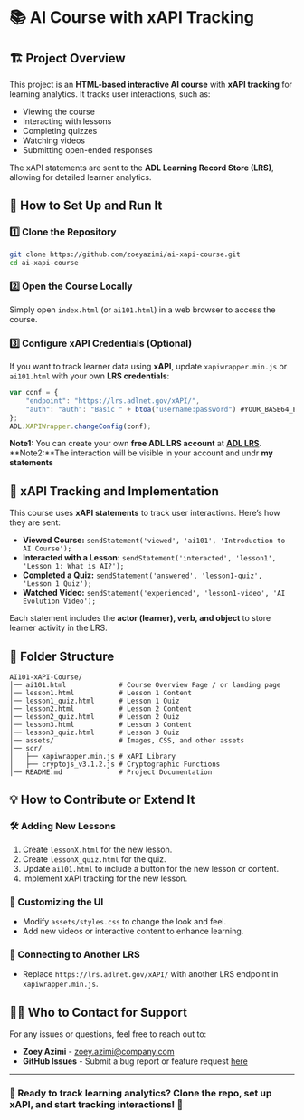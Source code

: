 # 📚 AI Course with xAPI Tracking

## 🏗 Project Overview
This project is an **HTML-based interactive AI course** with **xAPI tracking** for learning analytics. It tracks user interactions, such as:
- Viewing the course
- Interacting with lessons
- Completing quizzes
- Watching videos
- Submitting open-ended responses

The xAPI statements are sent to the **ADL Learning Record Store (LRS)**, allowing for detailed learner analytics.

## 🔧 How to Set Up and Run It
### 1️⃣ Clone the Repository
```sh
git clone https://github.com/zoeyazimi/ai-xapi-course.git
cd ai-xapi-course
```

### 2️⃣ Open the Course Locally
Simply open `index.html` (or `ai101.html`) in a web browser to access the course.

### 3️⃣ Configure xAPI Credentials (Optional)
If you want to track learner data using **xAPI**, update `xapiwrapper.min.js` or `ai101.html` with your own **LRS credentials**:
```js
var conf = {
    "endpoint": "https://lrs.adlnet.gov/xAPI/",
    "auth": "auth": "Basic " + btoa("username:password") #YOUR_BASE64_ENCODED_CREDENTIALS
};
ADL.XAPIWrapper.changeConfig(conf);
```
**Note1:** You can create your own **free ADL LRS account** at **[ADL LRS](https://lrs.adlnet.gov/)**.
**Note2:**The interaction will be visible in your account and undr **my statements**  

## 🎯 xAPI Tracking and Implementation
This course uses **xAPI statements** to track user interactions. Here’s how they are sent:

- **Viewed Course:** `sendStatement('viewed', 'ai101', 'Introduction to AI Course');`
- **Interacted with a Lesson:** `sendStatement('interacted', 'lesson1', 'Lesson 1: What is AI?');`
- **Completed a Quiz:** `sendStatement('answered', 'lesson1-quiz', 'Lesson 1 Quiz');`
- **Watched Video:** `sendStatement('experienced', 'lesson1-video', 'AI Evolution Video');`

Each statement includes the **actor (learner), verb, and object** to store learner activity in the LRS.

## 📂 Folder Structure

```
AI101-xAPI-Course/
│── ai101.html             # Course Overview Page / or landing page 
│── lesson1.html           # Lesson 1 Content
│── lesson1_quiz.html      # Lesson 1 Quiz
│── lesson2.html           # Lesson 2 Content
│── lesson2_quiz.html      # Lesson 2 Quiz
│── lesson3.html           # Lesson 3 Content
│── lesson3_quiz.html      # Lesson 3 Quiz
│── assets/                # Images, CSS, and other assets
│── scr/
│   ├── xapiwrapper.min.js # xAPI Library
│   ├── cryptojs_v3.1.2.js # Cryptographic Functions
│── README.md              # Project Documentation
```

## 💡 How to Contribute or Extend It
### 🛠️ Adding New Lessons
1. Create `lessonX.html` for the new lesson.
2. Create `lessonX_quiz.html` for the quiz.
3. Update `ai101.html` to include a button for the new lesson or content.
4. Implement xAPI tracking for the new lesson.

### 🎨 Customizing the UI
- Modify `assets/styles.css` to change the look and feel.
- Add new videos or interactive content to enhance learning.

### 🔗 Connecting to Another LRS
- Replace `https://lrs.adlnet.gov/xAPI/` with another LRS endpoint in `xapiwrapper.min.js`.

## 👨‍💻 Who to Contact for Support
For any issues or questions, feel free to reach out to:
- **Zoey Azimi** - zoey.azimi@company.com
- **GitHub Issues** - Submit a bug report or feature request [here](https://github.com/yourusername/AI101-xAPI-Course/issues)

---
### 🚀 Ready to track learning analytics? Clone the repo, set up xAPI, and start tracking interactions! 🎯
